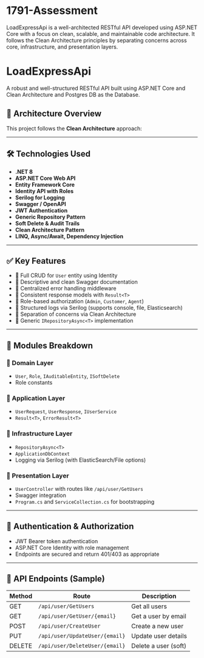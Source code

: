 # 1791-Assessment
LoadExpressApi is a well-architected RESTful API developed using ASP.NET Core with a focus on clean, scalable, and maintainable code architecture. It follows the Clean Architecture principles by separating concerns across core, infrastructure, and presentation layers. 

# LoadExpressApi

A robust and well-structured RESTful API built using ASP.NET Core and Clean Architecture and Postgres DB as the Database.

## 🧱 Architecture Overview

This project follows the **Clean Architecture** approach:


---

## 🛠️ Technologies Used

- **.NET 8**
- **ASP.NET Core Web API**
- **Entity Framework Core**
- **Identity API with Roles**
- **Serilog for Logging**
- **Swagger / OpenAPI**
- **JWT Authentication**
- **Generic Repository Pattern**
- **Soft Delete & Audit Trails**
- **Clean Architecture Pattern**
- **LINQ, Async/Await, Dependency Injection**

---

## ✅ Key Features

- 🔹 Full CRUD for `User` entity using Identity
- 🔹 Descriptive and clean Swagger documentation
- 🔹 Centralized error handling middleware
- 🔹 Consistent response models with `Result<T>`
- 🔹 Role-based authorization (`Admin`, `Customer`, `Agent`)
- 🔹 Structured logs via Serilog (supports console, file, Elasticsearch)
- 🔹 Separation of concerns via Clean Architecture
- 🔹 Generic `IRepositoryAsync<T>` implementation

---

## 📂 Modules Breakdown

### 🔸 Domain Layer
- `User`, `Role`, `IAuditableEntity`, `ISoftDelete`
- Role constants

### 🔸 Application Layer
- `UserRequest`, `UserResponse`, `IUserService`
- `Result<T>`, `ErrorResult<T>`

### 🔸 Infrastructure Layer
- `RepositoryAsync<T>`
- `ApplicationDbContext`
- Logging via Serilog (with ElasticSearch/File options)

### 🔸 Presentation Layer
- `UserController` with routes like `/api/user/GetUsers`
- Swagger integration
- `Program.cs` and `ServiceCollection.cs` for bootstrapping

---

## 🔐 Authentication & Authorization

- JWT Bearer token authentication
- ASP.NET Core Identity with role management
- Endpoints are secured and return 401/403 as appropriate

---

## 📘 API Endpoints (Sample)

| Method | Route                          | Description             |
|--------|--------------------------------|-------------------------|
| GET    | `/api/user/GetUsers`           | Get all users           |
| GET    | `/api/user/GetUser/{email}`    | Get a user by email     |
| POST   | `/api/user/CreateUser`         | Create a new user       |
| PUT    | `/api/user/UpdateUser/{email}` | Update user details     |
| DELETE | `/api/user/DeleteUser/{email}` | Delete a user (soft)    |

